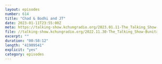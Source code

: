 ```yaml
---
layout: episodes
number: 614
title: "Chad & Bodhi and JT"
date: 2023-01-11T23:55:00Z
meta: https://talking-show.kchungradio.org/2023.01.11-The_Talking_Show-Chad_JT.mp3
file: //talking-show.kchungradio.org/2022.11.30-The_Talking_Show-Bunita_Marcus.mp3 
excerpt: ""
duration: "00:58:12"
length: "41909541"
explicit: "yes"
category: episodes
---
```


